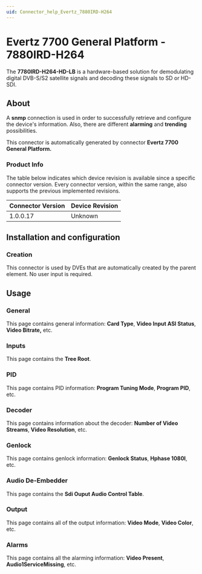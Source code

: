 ```yaml
---
uid: Connector_help_Evertz_7880IRD-H264
---
```


# Evertz 7700 General Platform - 7880IRD-H264

The **7780IRD-H264-HD-LB** is a hardware-based solution for demodulating digital DVB-S/S2 satellite signals and decoding these signals to SD or HD-SDI.

## About

A **snmp** connection is used in order to successfully retrieve and configure the device's information. Also, there are different **alarming** and **trending** possibilities.

This connector is automatically generated by connector **Evertz 7700 General Platform.**

### Product Info

The table below indicates which device revision is available since a specific connector version. Every connector version, within the same range, also supports the previous implemented revisions.

| **Connector Version** | **Device Revision** |
|--------------------|---------------------|
| 1.0.0.17           | Unknown             |

## Installation and configuration

### Creation

This connector is used by DVEs that are automatically created by the parent element. No user input is required.

## Usage

### General

This page contains general information: **Card Type**, **Video Input ASI Status**, **Video Bitrate,** etc.

### Inputs

This page contains the **Tree Root**.

### PID

This page contains PID information: **Program Tuning Mode**, **Program PID**, etc.

### Decoder

This page contains information about the decoder: **Number of Video Streams**, **Video Resolution**, etc.

### Genlock

This page contains genlock information: **Genlock Status**, **Hphase 1080I**, etc.

### Audio De-Embedder

This page contains the **Sdi Ouput Audio Control Table**.

### Output

This page contains all of the output information: **Video Mode**, **Video Color**, etc.

### Alarms

This page contains all the alarming information: **Video Present**, **Audio1ServiceMissing**, etc.
